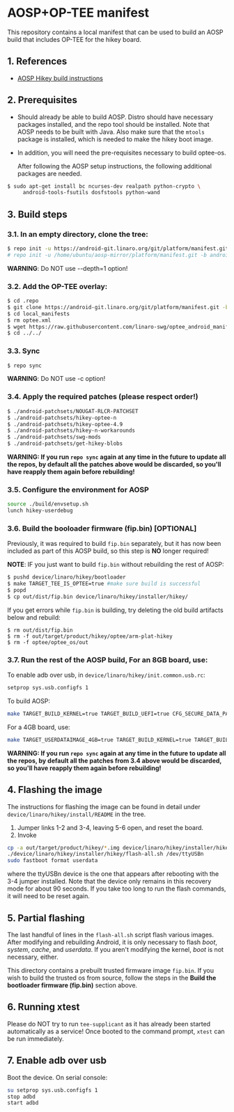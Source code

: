 # AOSP+OP-TEE manifest

This repository contains a local manifest that can be used to build an
AOSP build that includes OP-TEE for the hikey board.

## 1. References

* [AOSP Hikey build instructions][1]

## 2. Prerequisites

* Should already be able to build AOSP.  Distro should have necessary
  packages installed, and the repo tool should be installed.  Note
  that AOSP needs to be built with Java.  Also make sure that
  the `mtools` package is installed, which is needed to make the hikey
  boot image.

* In addition, you will need the pre-requisites necessary to build
  optee-os.

  After following the AOSP setup instructions, the following
  additional packages are needed.

```bash
$ sudo apt-get install bc ncurses-dev realpath python-crypto \
     android-tools-fsutils dosfstools python-wand
```

## 3. Build steps

### 3.1. In an empty directory, clone the tree:

```bash
$ repo init -u https://android-git.linaro.org/git/platform/manifest.git -b android-7.1.2_r11 -g "default,-non-default,-device,hikey,fugu"
# repo init -u /home/ubuntu/aosp-mirror/platform/manifest.git -b android-7.1.2_r11 -g "default,-non-default,-device,hikey,fugu" -p linux --depth=1
```

**WARNING**: Do NOT use --depth=1 option!

### 3.2. Add the OP-TEE overlay:

```bash
$ cd .repo
$ git clone https://android-git.linaro.org/git/platform/manifest.git -b linaro-nougat-tv local_manifests
$ cd local_manifests
$ rm optee.xml
$ wget https://raw.githubusercontent.com/linaro-swg/optee_android_manifest/hikey-n-4.9-240/optee.xml
$ cd ../../
```

### 3.3. Sync

```bash
$ repo sync
```

**WARNING**: Do NOT use -c option!

### 3.4. Apply the required patches (**please respect order!**)

``` bash
$ ./android-patchsets/NOUGAT-RLCR-PATCHSET
$ ./android-patchsets/hikey-optee-n
$ ./android-patchsets/hikey-optee-4.9
$ ./android-patchsets/hikey-n-workarounds
$ ./android-patchsets/swg-mods
$ ./android-patchsets/get-hikey-blobs
```

**WARNING: If you run `repo sync` again at any time in the future to update
all the repos, by default all the patches above would be discarded, so you'll
have reapply them again before rebuilding!**

### 3.5. Configure the environment for AOSP

```bash
source ./build/envsetup.sh
lunch hikey-userdebug
```

### 3.6. Build the booloader firmware (fip.bin) [OPTIONAL]

Previously, it was required to build `fip.bin` separately, but
it has now been included as part of this AOSP build, so this
step is **NO** longer required!

**NOTE**: IF you just want to build `fip.bin` without rebuilding
the rest of AOSP:
```bash
$ pushd device/linaro/hikey/bootloader
$ make TARGET_TEE_IS_OPTEE=true #make sure build is successful
$ popd
$ cp out/dist/fip.bin device/linaro/hikey/installer/hikey/
```

If you get errors while `fip.bin` is building, try deleting the
old build artifacts below and rebuild:
```
$ rm out/dist/fip.bin
$ rm -f out/target/product/hikey/optee/arm-plat-hikey
$ rm -f optee/optee_os/out
```

### 3.7. Run the rest of the AOSP build, For an 8GB board, use:

To enable adb over usb, in `device/linaro/hikey/init.common.usb.rc`:
```bash
setprop sys.usb.configfs 1
```

To build AOSP:
```bash
make TARGET_BUILD_KERNEL=true TARGET_BUILD_UEFI=true CFG_SECURE_DATA_PATH=y #TARGET_BOOTIMAGE_USE_FAT=true
```

For a 4GB board, use:
```bash
make TARGET_USERDATAIMAGE_4GB=true TARGET_BUILD_KERNEL=true TARGET_BUILD_UEFI=true CFG_SECURE_DATA_PATH=y #TARGET_BOOTIMAGE_USE_FAT=true
```

**WARNING: If you run `repo sync` again at any time in the future to update
all the repos, by default all the patches from 3.4 above would be discarded,
so you'll have reapply them again before rebuilding!**

## 4. Flashing the image

The instructions for flashing the image can be found in detail under
`device/linaro/hikey/install/README` in the tree.
1. Jumper links 1-2 and 3-4, leaving 5-6 open, and reset the board.
2. Invoke

```bash
cp -a out/target/product/hikey/*.img device/linaro/hikey/installer/hikey/
./device/linaro/hikey/installer/hikey/flash-all.sh /dev/ttyUSBn
sudo fastboot format userdata
```

where the ttyUSBn device is the one that appears after rebooting with
the 3-4 jumper installed.  Note that the device only remains in this
recovery mode for about 90 seconds.  If you take too long to run the
flash commands, it will need to be reset again.

## 5. Partial flashing

The last handful of lines in the `flash-all.sh` script flash various
images.  After modifying and rebuilding Android, it is only necessary
to flash *boot*, *system*, *cache*, and *userdata*.  If you aren't
modifying the kernel, *boot* is not necessary, either.

This directory contains a prebuilt trusted firmware image `fip.bin`.
If you wish to build the trusted os from source, follow the steps in the
**Build the bootloader firmware (fip.bin)** section above.

## 6. Running xtest

Please do NOT try to run `tee-supplicant` as it has already been started
automatically as a service! Once booted to the command prompt, `xtest`
can be run immediately.

## 7. Enable adb over usb

Boot the device. On serial console:

```bash
su setprop sys.usb.configfs 1
stop adbd
start adbd
```

[1]: https://source.android.com/source/devices.html
